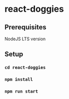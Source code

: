 # react-doggies


## Prerequisites

NodeJS LTS version


## Setup

### `cd react-doggies`
### `npm install`
### `npm run start`
